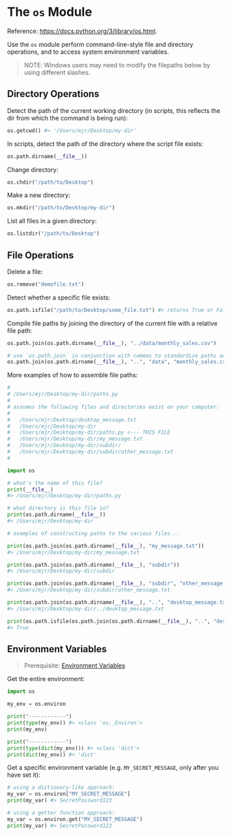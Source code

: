 # The `os` Module

Reference: https://docs.python.org/3/library/os.html.

Use the `os` module perform command-line-style file and directory operations, and to access system environment variables.

> NOTE: Windows users may need to modify the filepaths below by using different slashes.

## Directory Operations

Detect the path of the current working directory (in scripts, this reflects the dir from which the command is being run):

```python
os.getcwd() #> '/Users/mjr/Desktop/my-dir'
```

In scripts, detect the path of the directory where the script file exists:

```py
os.path.dirname(__file__))
```

Change directory:

```py
os.chdir("/path/to/Desktop")
```

Make a new directory:

```py
os.mkdir("/path/to/Desktop/my-dir")
```

List all files in a given directory:

```python
os.listdir("/path/to/Desktop")
```

## File Operations

Delete a file:

```py
os.remove("demofile.txt")
```

Detect whether a specific file exists:

```py
os.path.isfile("/path/to/Desktop/some_file.txt") #> returns True or False
```

Compile file paths by joining the directory of the current file with a relative file path:

```py
os.path.join(os.path.dirname(__file__), "../data/monthly_sales.csv")

# use `os.path.join` in conjunction with commas to standardize paths across operating systems:
os.path.join(os.path.dirname(__file__), "..", "data", "monthly_sales.csv")
```

More examples of how to assemble file paths:

```py
#
# /Users/mjr/Desktop/my-dir/paths.py
#
# assumes the following files and directories exist on your computer:
#
#   /Users/mjr/Desktop/desktop_message.txt
#   /Users/mjr/Desktop/my-dir
#   /Users/mjr/Desktop/my-dir/paths.py <--- THIS FILE
#   /Users/mjr/Desktop/my-dir/my_message.txt
#   /Users/mjr/Desktop/my-dir/subdir/
#   /Users/mjr/Desktop/my-dir/subdir/other_message.txt
#

import os

# what's the name of this file?
print(__file__)
#> /Users/mjr/Desktop/my-dir/paths.py

# what directory is this file in?
print(os.path.dirname(__file__))
#> /Users/mjr/Desktop/my-dir

# examples of constructing paths to the various files...

print(os.path.join(os.path.dirname(__file__), "my_message.txt"))
#> /Users/mjr/Desktop/my-dir/my_message.txt

print(os.path.join(os.path.dirname(__file__), "subdir"))
#> /Users/mjr/Desktop/my-dir/subdir

print(os.path.join(os.path.dirname(__file__), "subdir", "other_message.txt"))
#> /Users/mjr/Desktop/my-dir/subdir/other_message.txt

print(os.path.join(os.path.dirname(__file__), "..", "desktop_message.txt"))
#> /Users/mjr/Desktop/my-dir/../desktop_message.txt

print(os.path.isfile(os.path.join(os.path.dirname(__file__), "..", "desktop_message.txt")))
#> True
```

## Environment Variables

> Prerequisite: [Environment Variables](/notes/environment-variables.md)

Get the entire environment:

```py
import os

my_env = os.environ

print("------------")
print(type(my_env)) #> <class 'os._Environ'>
print(my_env)

print("------------")
print(type(dict(my_env))) #> <class 'dict'>
print(dict(my_env)) #> 'dict'
```

Get a specific environment variable (e.g. `MY_SECRET_MESSAGE`, only after you have set it):

```py
# using a dictionary-like approach:
my_var = os.environ["MY_SECRET_MESSAGE"]
print(my_var) #> SecretPassword123

# using a getter function approach:
my_var = os.environ.get("MY_SECRET_MESSAGE")
print(my_var) #> SecretPassword123
```
